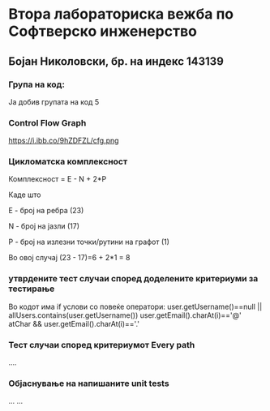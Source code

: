 # Втора лабораториска вежба по Софтверско инженерство

## Бојан Николовски, бр. на индекс 143139   

### Група на код: 

Ја добив групата на код 5

###  Control Flow Graph

https://i.ibb.co/9hZDFZL/cfg.png 

### Цикломатска комплексност

Комплексност = E - N + 2*P

Каде што

Е - број на ребра (23)

N - број на јазли (17)

P - број на излезни точки/рутини на графот (1)

Во овој случај (23 - 17)=6 + 2*1 = 8

### утврдените тест случаи според доделените критериуми за тестирање

Во кодот има if услови со повеќе  оператори:
user.getUsername()==null || allUsers.contains(user.getUsername())
user.getEmail().charAt(i)=='@'
atChar && user.getEmail().charAt(i)=='.'
### Тест случаи според критериумот Every path

.... 

### Објаснување на напишаните unit tests

...
...
